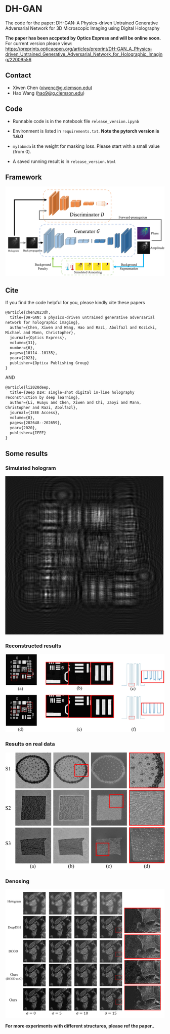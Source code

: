 # DH-GAN
The code for the paper: DH-GAN: A Physics-driven Untrained Generative Adversarial Network for 3D Microscopic Imaging using Digital Holography

**The paper has been accpeted by Optics Express and will be online soon.** 
For current version please view: https://preprints.opticaopen.org/articles/preprint/DH-GAN_A_Physics-driven_Untrained_Generative_Adversarial_Network_for_Holographic_Imaging/22009556 
## Contact
- Xiwen Chen (xiwenc@g.clemson.edu)
- Hao Wang (hao9@g.clemson.edu)

## Code
- Runnable code is in the notebook file ``` release_version.ipynb ```
- Environment is listed in ``` requirements.txt ```.
**Note the pytorch version is 1.6.0**
- ```mylabmda``` is the weight for masking loss. Please start with a small value (from 0).

- A saved running result is in ``` release_version.html ```


## Framework
![](https://github.com/XiwenChen-Clemson/DH-GAN/blob/main/figs/framework.jpg)


## Cite 
If you find the code helpful for you, please kindly cite these papers
```
@article{chen2023dh,
  title={DH-GAN: a physics-driven untrained generative adversarial network for holographic imaging},
  author={Chen, Xiwen and Wang, Hao and Razi, Abolfazl and Kozicki, Michael and Mann, Christopher},
  journal={Optics Express},
  volume={31},
  number={6},
  pages={10114--10135},
  year={2023},
  publisher={Optica Publishing Group}
}
```
AND
```
@article{li2020deep,
  title={Deep DIH: single-shot digital in-line holography reconstruction by deep learning},
  author={Li, Huayu and Chen, Xiwen and Chi, Zaoyi and Mann, Christopher and Razi, Abolfazl},
  journal={IEEE Access},
  volume={8},
  pages={202648--202659},
  year={2020},
  publisher={IEEE}
}
```



## Some results
### Simulated hologram
![Simluated Holo](https://github.com/XiwenChen-Clemson/DH-GAN/blob/main/figs/holo.bmp)

### Reconstructed results
![Simluated Holo](https://github.com/XiwenChen-Clemson/DH-GAN/blob/main/figs/final_results_2.jpg)

### Results on real data
![](https://github.com/XiwenChen-Clemson/DH-GAN/blob/main/figs/DH_rec_1.png)

### Denosing
![](https://github.com/XiwenChen-Clemson/DH-GAN/blob/main/figs/NOISE_NEW.jpg)

**For more experiments with different structures, please ref the paper..**

